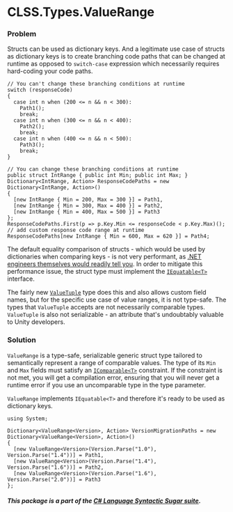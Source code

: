 ﻿# CLSS.Types.ValueRange

### Problem

Structs can be used as dictionary keys. And a legitimate use case of structs as dictionary keys is to create branching code paths that can be changed at runtime as opposed to `switch-case` expression which necessarily requires hard-coding your code paths.

```
// You can't change these branching conditions at runtime
switch (responseCode)
{
  case int n when (200 <= n && n < 300):
    Path1();
    break;
  case int n when (300 <= n && n < 400):
    Path2();
    break;
  case int n when (400 <= n && n < 500):
    Path3();
    break;
}

// You can change these branching conditions at runtime
public struct IntRange { public int Min; public int Max; }
Dictionary<IntRange, Action> ResponseCodePaths = new Dictionary<IntRange, Action>()
{
  [new IntRange { Min = 200, Max = 300 }] = Path1,
  [new IntRange { Min = 300, Max = 400 }] = Path2,
  [new IntRange { Min = 400, Max = 500 }] = Path3
};
ResponseCodePaths.First(p => p.Key.Min <= responseCode < p.Key.Max)();
// add custom response code range at runtime
ResponseCodePaths[new IntRange { Min = 600, Max = 620 }] = Path4;
```

The default equality comparison of structs - which would be used by dictionaries when comparing keys - is not very performant, as [.NET engineers themselves would readily tell you](https://devblogs.microsoft.com/premier-developer/performance-implications-of-default-struct-equality-in-c/). In order to mitigate this performance issue, the struct type must implement the [`IEquatable<T>`](https://docs.microsoft.com/en-us/dotnet/api/system.iequatable-1) interface.

The fairly new [`ValueTuple`](https://docs.microsoft.com/en-us/dotnet/api/system.valuetuple) type does this and also allows custom field names, but for the specific use case of value ranges, it is not type-safe. The types that `ValueTuple` accepts are not necessarily comparable types. `ValueTuple` is also not serializable - an attribute that's undoubtably valuable to Unity developers.

### Solution

`ValueRange` is a type-safe, serializable generic struct type tailored to semantically represent a range of comparable values. The type of its `Min` and `Max` fields must satisfy an [`IComparable<T>`](https://docs.microsoft.com/en-us/dotnet/api/system.icomparable-1) constraint. If the constraint is not met, you will get a compilation error, ensuring that you will never get a runtime error if you use an uncomparable type in the type parameter.

`ValueRange` implements `IEquatable<T>` and therefore it's ready to be used as dictionary keys.

```
using System;

Dictionary<ValueRange<Version>, Action> VersionMigrationPaths = new Dictionary<ValueRange<Version>, Action>()
{
  [new ValueRange<Version>(Version.Parse("1.0"), Version.Parse("1.4"))] = Path1,
  [new ValueRange<Version>(Version.Parse("1.4"), Version.Parse("1.6"))] = Path2,
  [new ValueRange<Version>(Version.Parse("1.6"), Version.Parse("2.0"))] = Path3
};
```

##### This package is a part of the [C# Language Syntactic Sugar suite](https://github.com/tonygiang/CLSS).